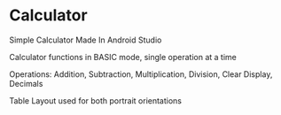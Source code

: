# Calculator
Simple Calculator Made In Android Studio

Calculator functions in BASIC mode, single operation at a time

Operations: Addition, Subtraction, Multiplication, Division, Clear Display, Decimals

Table Layout used for both portrait orientations
